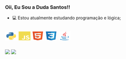 ### Oii, Eu Sou a Duda Santos!!

- 💻 Estou atualmente estudando programação e lógica;
<!--
<div>
  <a href="https://beacons.ai/DudaSantos8">
  <img height="300em" src="https://github-readme-stats.vercel.app/api?username=DudaSantos8&show_icons=trueicons=true&theme=radical"/>

  <img height="200em" src="https://github-readme-stats.vercel.app/api/top-langs/?username=DudaSantos8&show_icons=trueicons=true&theme=radical"/>
  
  </a>
</div>
-->
<div style="display: inline_block"><br>
  <img align="center" alt="Rafa-Python" height="30" width="40" src="https://raw.githubusercontent.com/devicons/devicon/master/icons/python/python-original.svg">
  <img align="center" alt="Rafa-Js" height="30" width="40" src="https://raw.githubusercontent.com/devicons/devicon/master/icons/javascript/javascript-plain.svg">
  <img align="center" alt="Rafa-Ts" height="30" width="40" src="https://raw.githubusercontent.com/devicons/devicon/master/icons/html5/html5-original.svg">
  <img align="center" alt="Rafa-CSS" height="30" width="40" src="https://raw.githubusercontent.com/devicons/devicon/master/icons/css3/css3-original.svg">
  <img align="center" alt="Rafa-Csharp" height="30" width="40" src="https://raw.githubusercontent.com/devicons/devicon/master/icons/java/java-original.svg">
</div>

  ##
  
<div> 
  <a href="https://www.instagram.com/duda6657_258/" target="_blank"><img src="https://img.shields.io/badge/-Instagram-%23E4405F?style=for-the-badge&logo=instagram&logoColor=white" target="_blank"></a>
  <!--
 <a href="" target="_blank"><img src="https://img.shields.io/badge/Discord-7289DA?style=for-the-badge&logo=discord&logoColor=white" target="_blank"></a> 
  <a href = ""><img src="https://img.shields.io/badge/-Gmail-%23333?style=for-the-badge&logo=gmail&logoColor=white" target="_blank"></a> 
-->
  <a href="https://www.linkedin.com/in/maria-eduarda-oliveira-santos-90244a196/" target="_blank"><img src="https://img.shields.io/badge/-LinkedIn-%230077B5?style=for-the-badge&logo=linkedin&logoColor=white" target="_blank"></a> 
  
</div>
